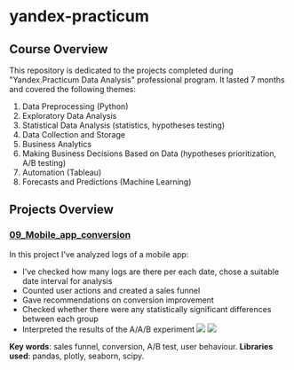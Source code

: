 # yandex-practicum
## Course Overview
This repository is dedicated to the projects completed during "Yandex.Practicum Data Analysis" professional program. 
It lasted 7 months and covered the following themes:
1. Data Preprocessing (Python)
2. Exploratory Data Analysis 
3. Statistical Data Analysis (statistics, hypotheses testing)
4. Data Collection and Storage
5. Business Analytics
6. Making Business Decisions Based on Data (hypotheses prioritization, A/B testing)
7. Automation (Tableau)
8. Forecasts and Predictions (Machine Learning)

## Projects Overview
 ### [09_Mobile_app_conversion](https://nbviewer.jupyter.org/github/artefazosya/yandex-practicum/blob/29903fd8f7591278f731359ba2144c47db3cbe02/09_Mobile_app_conversion.ipynb#goal)
 In this project I've analyzed logs of a mobile app:
 * I've checked how many logs are there per each date, chose a suitable date interval for analysis
 * Counted user actions and created a sales funnel
 * Gave recommendations on conversion improvement
 * Checked whether there were any statistically significant differences between each group
 * Interpreted the results of the A/A/B experiment
![](https://github.com/artefazosya/yandex-practicum/blob/main/images/events%20per%20date.png)
![](https://github.com/artefazosya/yandex-practicum/blob/main/images/funnel.png)

  **Key words**: sales funnel, conversion, A/B test, user behaviour. 
  **Libraries used**: pandas, plotly, seaborn, scipy.

